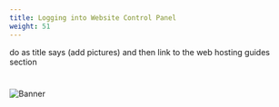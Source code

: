 ```yaml
---
title: Logging into Website Control Panel
weight: 51
---
```


do as title says (add pictures) and then link to the web hosting guides section

#
![Banner](/images/fishy.gif)